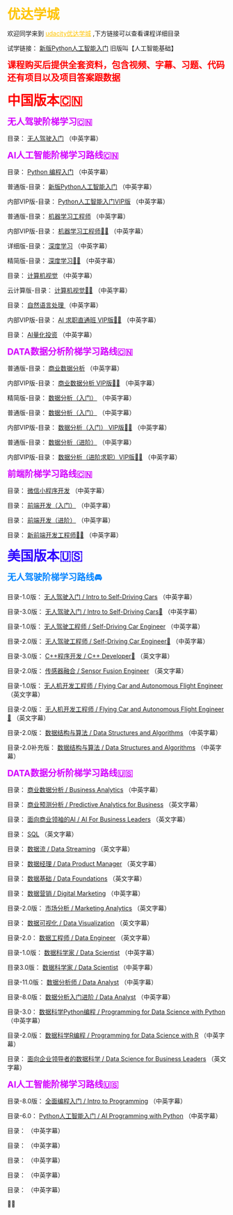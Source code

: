 <font style="font-size:30px;font-weight:bold;color:rgb(255, 196, 0);">优达学城</font>

<p>
   欢迎同学来到
  <a href="https://shop455562174.taobao.com/?spm=2013.1.1000126.2.10265e78elc5p0" style="color:rgb(255, 196, 0);">udacity优达学城</a>
  ,下方链接可以查看课程详细目录
</p>

<p>
  试学链接：
 <a href="新版Python人工智能入门.html" >新版Python人工智能入门</a>
 旧版叫【人工智能基础】
</p>

<font style="font-size:20px;font-weight:bold;color:rgb(255, 0, 0);">课程购买后提供全套资料，包含视频、字幕、习题、代码还有项目以及项目答案跟数据</font>
<p>

</p>

<font style="font-size:30px;font-weight:bold;color:rgb(255, 0, 0);">中国版本🇨🇳</font>

<p>

</p> 

<font style="font-size:20px;font-weight:bold;color:rgb(212, 0, 255);">无人驾驶阶梯学习🇨🇳</font>

<p>

</p> 

<p>
  目录：
 <a href="无人驾驶入门.html" >无人驾驶入门</a>
 （中英字幕）
</p>

<font style="font-size:20px;font-weight:bold;color:rgb(212, 0, 255);">AI人工智能阶梯学习路线🇨🇳</font>

<p>
  目录：
 <a href="Python 编程入门 v1.0.0.html" >Python 编程入门</a>
 （中英字幕）
</p>

<p>
  普通版-目录：
 <a href="新版Python人工智能入门.html" >新版Python人工智能入门</a>
 （中英字幕）
</p>

<p>
  内部VIP版-目录：
 <a href="Python人工智能入门VIP版5.0.html" >Python人工智能入门VIP版</a>
 （中英字幕）
</p>

<p>
  普通版-目录：
 <a href="机器学习工程师.html" >机器学习工程师</a>
 （中英字幕）
</p>

<p>
  内部VIP版-目录：
 <a href="机器学习工程师 v12.0.0.html" >机器学习工程师👨‍🔬</a>
 （中英字幕）
</p>

<p>
  详细版-目录：
 <a href="深度学习 v2.0.0.html" >深度学习</a>
 （中英字幕）
</p>

<p>
  精简版-目录：
 <a href="深度学习3.0.html" >深度学习👨‍🔬</a>
 （中英字幕）
</p>

<p>
  目录：
 <a href="计算机视觉.html" >计算机视觉</a>
 （中英字幕）
</p>

<p>
  云计算版-目录：
 <a href="计算机视觉3.0.html" >计算机视觉👨‍🔬</a>
 （中英字幕）
</p>

<p>
  目录：
 <a href="自然语言处理 v1.0.0.html" >自然语言处理 </a>
 （中英字幕）
</p>

<p>
  内部VIP版-目录：
 <a href="AI 求职直通班6.0 VIP.html" >AI 求职直通班 VIP版👨‍🔬</a>
 （中英字幕）
</p>

<p>
  目录：
 <a href="AI量化投资.html" >AI量化投资</a>
 （中英字幕）
</p>

<font style="font-size:20px;font-weight:bold;color:rgb(212, 0, 255);">DATA数据分析阶梯学习路线🇨🇳</font>

<p>
  普通版-目录：
 <a href="商业数据分析3.0.html" >商业数据分析</a>
 （中英字幕）
</p>

<p>
  内部VIP版-目录：
 <a href="商业数据分析 v6.0.vip.html" >商业数据分析 VIP版👨‍🔬</a>
 （中英字幕）
</p>

<p>
  精简版-目录：
 <a href="数据分析（入门） v3.0.0.html" >数据分析（入门）</a>
 （中英字幕）
</p>

<p>
  普通版-目录：
 <a href="数据分析（入门）6.html" >数据分析（入门）</a>
 （中英字幕）
</p>

<p>
  内部VIP版-目录：
 <a href="数据分析（入门） VIP版本.html" >数据分析（入门） VIP版👨‍🔬</a>
 （中英字幕）
</p>


<p>
  普通版-目录：
 <a href="数据分析（进阶） v6.0.0.html" >数据分析（进阶）</a>
 （中英字幕）
</p>

<p>
  内部VIP版-目录：
 <a href="数据分析（进阶求职） vip.html" >数据分析（进阶求职）VIP版👨‍🔬</a>
 （中英字幕）
</p>

<font style="font-size:20px;font-weight:bold;color:rgb(212, 0, 255);">前端阶梯学习路线🇨🇳</font>

<p>
  目录：
 <a href="微信小程序开发.html" >微信小程序开发</a>
 （中英字幕）
</p>

<p>
  目录：
 <a href="前端开发（入门） v1.0.0.html" >前端开发（入门）</a>
 （中英字幕）
</p>

<p>
  目录：
 <a href="前端开发（进阶） v4.0.0.html" >前端开发（进阶）</a>
 （中英字幕）
</p>

<p>
  目录：
 <a href="新前端开发工程师(cn).html" >新前端开发工程师👨‍🔬</a>
 （中英字幕）
</p>

<p>

</p>

<font style="font-size:30px;font-weight:bold;color:rgb(47, 0, 255);">美国版本🇺🇸</font>

<p>

</p> 

<font style="font-size:20px;font-weight:bold;color:rgb(0, 132, 255);">无人驾驶阶梯学习路线🚘</font>
<p>

</p>

<p>
  目录-1.0版：
 <a href="无人入门.html" >无人驾驶入门 / Intro to Self-Driving Cars</a>
 （中英字幕）
</p>

<p>
  目录-3.0版：
 <a href="无人入门3.0.html" >无人驾驶入门 / Intro to Self-Driving Cars🚙</a>
 （中英字幕）
</p>

<p>
  目录-1.0版：
 <a href="Self-Driving Car Engineer.html" >无人驾驶工程师 / Self-Driving Car Engineer</a>
 （中英字幕）
</p>

<p>
  目录-2.0版：
 <a href="Self-Driving Car Engineer2.0.html" >无人驾驶工程师 / Self-Driving Car Engineer🚙</a>
 （中英字幕）
</p>

<p>
  目录-3.0版：
 <a href="c++3.0.html" >C++程序开发 / C++ Developer🚙</a>
 （英文字幕）
</p>

<p>
  目录-2.0版：
 <a href="传感器融合.html" >传感器融合 / Sensor Fusion Engineer</a>
 （英文字幕）
</p>

<p>
  目录-1.0版：
 <a href="Flying Car.html" >无人机开发工程师 / Flying Car and Autonomous Flight Engineer</a>
 （英文字幕）
</p>

<p>
  目录-2.0版：
 <a href="Flying Car2.0.html" >无人机开发工程师 / Flying Car and Autonomous Flight Engineer🚁</a>
 （英文字幕）
</p>

<p>
  目录-2.0版：
 <a href="数据结构.html" >数据结构与算法 / Data Structures and Algorithms</a>
 （中英字幕）
</p>

<p>
  目录-2.0补充版：
 <a href="数据结构补充版.html" >数据结构与算法 / Data Structures and Algorithms</a>
 （中英字幕）
</p>

<font style="font-size:20px;font-weight:bold;color:rgb(212, 0, 255);">DATA数据分析阶梯学习路线🇺🇸</font>

<p>
  目录：
 <a href="商业分析.html" >商业数据分析 / Business Analytics</a>
 （中英字幕）
</p>

<p>
  目录：
 <a href="商业预测分析.html" >商业预测分析 / Predictive Analytics for Business</a>
 （英文字幕）
</p>

<p>
  目录：
 <a href="面向商业领袖的AI.html" >面向商业领袖的AI / AI For Business Leaders</a>
 （英文字幕）
</p>

<p>
  目录：
 <a href="SQL.html" >SQL</a>
 （英文字幕）
</p>

<p>
  目录：
 <a href="数据流.html" >数据流 / Data Streaming</a>
 （英文字幕）
</p>

<p>
  目录：
 <a href="数据经理.html" >数据经理 / Data Product Manager</a>
 （英文字幕）
</p>

<p>
  目录：
 <a href="数据基础.html" >数据基础 / Data Foundations</a>
 （英文字幕）
</p>

<p>
  目录：
 <a href="数据营销.html" >数据营销 / Digital Marketing</a>
 （中英字幕）
</p>

<p>
  目录-2.0版：
 <a href="市场分析.html" >市场分析 / Marketing Analytics</a>
 （英文字幕）
</p>

<p>
  目录：
 <a href="数据可视化.html" >数据可视化 / Data Visualization</a>
 （英文字幕）
</p>

<p>
  目录-2.0：
 <a href="数据工程师.html" >数据工程师 / Data Engineer</a>
 （英文字幕）
</p>

<p>
  目录-1.0版：
 <a href="数据科学家.html" >数据科学家 / Data Scientist</a>
 （中英字幕）
</p>

<p>
  目录3.0版：
 <a href="数据科学家 3，0.html" >数据科学家 / Data Scientist</a>
 （中英字幕）
</p>

<p>
  目录-11.0版：
 <a href="数据分析师.html" >数据分析师 / Data Analyst</a>
 （中英字幕）
</p>

<p>
  目录-8.0版：
 <a href="数据分析入门进阶.html" >数据分析入门进阶 / Data Analyst</a>
 （中英字幕）
</p>

<p>
  目录-3.0：
 <a href="数据科学Python编程.html" >数据科学Python编程 / Programming for Data Science with Python</a>
 （中英字幕）
</p>

<p>
  目录-2.0版：
 <a href="数据科学R编程.html" >数据科学R编程 / Programming for Data Science with R</a>
 （中英字幕）
</p>

<p>
  目录：
 <a href="面向企业领导者的数据科学.html" >面向企业领导者的数据科学 / Data Science for Business Leaders</a>
 （英文字幕）
</p>

<font style="font-size:20px;font-weight:bold;color:rgb(212, 0, 255);">AI人工智能阶梯学习路线🇺🇸</font>

<p>
  目录-8.0版：
 <a href="全面编程入门.html" >全面编程入门 / Intro to Programming</a>
 （中英字幕）
</p>

<p>
  目录-6.0：
 <a href="Python人工智能入门.html" >Python人工智能入门 / AI Programming with Python</a>
 （中英字幕）
</p>

<p>
  目录：
 <a href="" ></a>
 （中英字幕）
</p>

<p>
  目录：
 <a href="" ></a>
 （中英字幕）
</p>

<p>
  目录：
 <a href="" ></a>
 （中英字幕）
</p>

<p>
  目录：
 <a href="" ></a>
 （中英字幕）
</p>

<p>
  目录：
 <a href="" ></a>
 （中英字幕）
</p>



👨‍🔬



